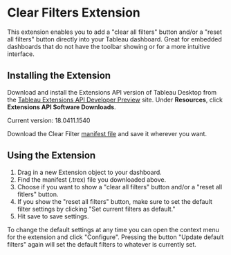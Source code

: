 # Clear Filters Extension

This extension enables you to add a "clear all filters" button and/or a "reset all filters" button directly into your Tableau dashboard. Great for embedded dashboards that do not have the toolbar showing or for a more intuitive interface.

## Installing the Extension

Download and install the Extensions API version of Tableau Desktop from the [Tableau Extensions API Developer Preview](https://prerelease.tableau.com) site. Under **Resources**, click **Extensions API Software Downloads**. 

Current version: 18.0411.1540

Download the Clear Filter [manifest file](https://keshiarose.github.io/Clear-Filters/ClearFilters.trex) and save it wherever you want.

## Using the Extension
1.	Drag in a new Extension object to your dashboard.
2.	Find the manifest (.trex) file you downloaded above.
3.  Choose if you want to show a "clear all filters" button and/or a "reset all fitlers" button.
4.  If you show the "reset all filters" button, make sure to set the default filter settings by clicking "Set current filters as default."
5.  Hit save to save settings.

To change the default settings at any time you can open the context menu for the extension and click "Configure". Pressing the button "Update default filters" again will set the default filters to whatever is currently set.
